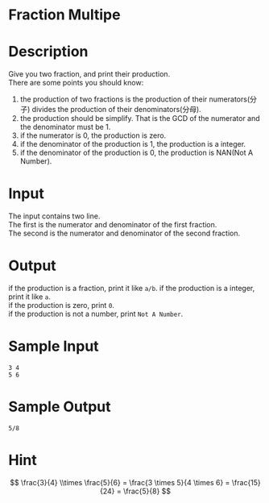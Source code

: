 # Fraction Multipe

# Description
Give you two fraction, and print their production.  
There are some points you should know:  
1. the production of two fractions is the production of their numerators\(分子\) divides the production of their denominators\(分母\).
2. the production should be simplify. That is the GCD of the numerator and the denominator must be 1.
3. if the numerator is 0, the production is zero.
3. if the denominator of the production is 1, the production is a integer.
4. if the denominator of the production is 0, the production is NAN\(Not A Number\).

# Input
The input contains two line.  
The first is the numerator and denominator of the first fraction.  
The second is the numerator and denominator of the second fraction.  


# Output
if the production is a fraction, print it like ``a/b``.
if the production is a integer, print it like ``a``.  
if the production is zero, print ``0``.  
if the production is not a number, print ``Not A Number``.  

# Sample Input
```
3 4
5 6

```

# Sample Output

```
5/8

```

# Hint
$$
\frac{3}{4} \\times \frac{5}{6} = \frac{3 \times 5}{4 \times 6} = \frac{15}{24} = \frac{5}{8}
$$